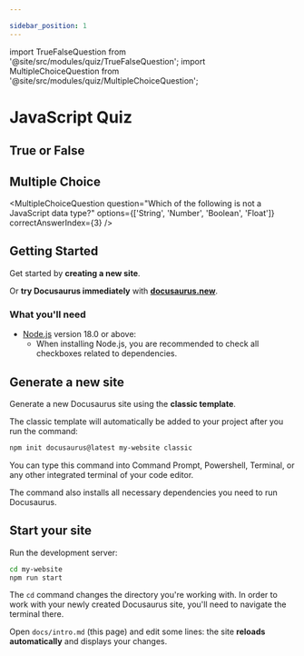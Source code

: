 ```yaml
---

sidebar_position: 1
---
```


import TrueFalseQuestion from '@site/src/modules/quiz/TrueFalseQuestion';
import MultipleChoiceQuestion from '@site/src/modules/quiz/MultipleChoiceQuestion';

# JavaScript Quiz

## True or False

<TrueFalseQuestion
  question="JavaScript is a compiled language."
  correctAnswer={false}
/>

## Multiple Choice

<MultipleChoiceQuestion
  question="Which of the following is not a JavaScript data type?"
  options={['String', 'Number', 'Boolean', 'Float']}
  correctAnswerIndex={3}
/>


## Getting Started

Get started by **creating a new site**.

Or **try Docusaurus immediately** with **[docusaurus.new](https://docusaurus.new)**.

### What you'll need

- [Node.js](https://nodejs.org/en/download/) version 18.0 or above:
  - When installing Node.js, you are recommended to check all checkboxes related to dependencies.

## Generate a new site

Generate a new Docusaurus site using the **classic template**.

The classic template will automatically be added to your project after you run the command:

```bash
npm init docusaurus@latest my-website classic
```

You can type this command into Command Prompt, Powershell, Terminal, or any other integrated terminal of your code editor.

The command also installs all necessary dependencies you need to run Docusaurus.

## Start your site

Run the development server:

```bash
cd my-website
npm run start
```

The `cd` command changes the directory you're working with. In order to work with your newly created Docusaurus site, you'll need to navigate the terminal there.

Open `docs/intro.md` (this page) and edit some lines: the site **reloads automatically** and displays your changes.
